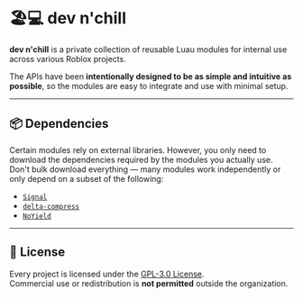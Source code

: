 # 🏖️💻 dev n'chill

**dev n'chill** is a private collection of reusable Luau modules for internal use across various Roblox projects.<br>

The APIs have been **intentionally designed to be as simple and intuitive as possible**, so the modules are easy to integrate and use with minimal setup.

---

## 📦 Dependencies

Certain modules rely on external libraries.
However, you only need to download the dependencies required by the modules you actually use.
Don't bulk download everything — many modules work independently or only depend on a subset of the following:

- [`Signal`](https://github.com/Sleitnick/RbxUtil/blob/main/modules/signal/init.luau)
- [`delta-compress`](https://github.com/nezuo/delta-compress)
- [`NoYield`](https://github.com/Roblox/rodux/blob/2ea111e5695dddaefcfb5d67bcbb1095fff1b069/src/NoYield.lua)

---

## 📜 License

Every project is licensed under the [GPL-3.0 License](./LICENSE).  
Commercial use or redistribution is **not permitted** outside the organization.
